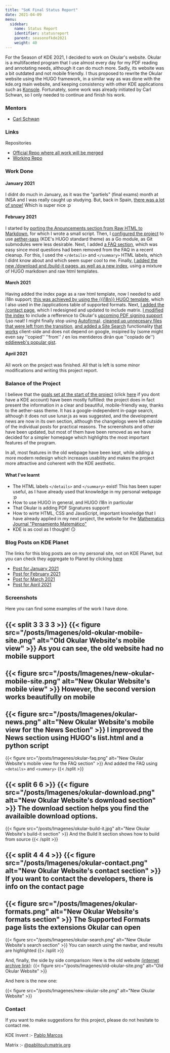 ```yaml
---
title: "SoK Final Status Report"
date: 2021-04-09
menu:
  sidebar:
    name: Status Report
    identifier: statusreport
    parent: seasonofkde2021
    weight: 40
---
```


For the Season of KDE 2021, I decided to work on Okular's website. Okular is a multifaceted program that I use almost every day for my PDF reading and annotating needs, although it can do much more. Sadly, its website was a bit outdated and not mobile friendly. I thus proposed to rewrite the Okular website using the HUGO framework, in a similar way as was done with the kde.org main website, and keeping consistency with other KDE applications such as [Konsole](https://konsole.kde.org/). Fortunately, some work was already initiated by Carl Schwan, so I only needed to continue and finish his work.

### Mentors 

* [Carl Schwan](https://invent.kde.org/carlschwan/)

### Links

Repositories
* [Official  Repo where all work will be merged](https://invent.kde.org/websites/okular-kde-org/)
* [Working Repo](https://invent.kde.org/carlschwan/okular-kde-org/-/tree/work)

### Work Done

#### January 2021
I didnt do much in January, as it was the "partiels" (final exams) month at INSA and I was really caught up studying. But, back in Spain, [there was a lot of snow!](https://www.eldiario.es/sociedad/filomena-tine-blanco-espana-imagenes-nevada-historica_3_6738421.html) Which is super nice :p

#### February 2021

I started by [porting the Anouncements section from Raw HTML to Markdown](https://invent.kde.org/carlschwan/okular-kde-org/-/commit/e3e8529ff33be74ea4d9ed59406fdef4e5418127), for which I wrote a small script. Then, I [configured the project](https://invent.kde.org/carlschwan/okular-kde-org/-/commit/9229e022294accb9b279d87f3d91fb1693251a61) to use [aether-sass](https://invent.kde.org/websites/aether-sass) (KDE's HUGO standard theme) as a Go module, as Git submodules were less desirable. Next, I added [a FAQ section](https://invent.kde.org/carlschwan/okular-kde-org/-/commit/62829821d073506f15e46def4d0f1418ec215834), which was easy since most questions had been removed from the FAQ in a recent cleanup. For this, I used the `</details>` and `</summary>` HTML labels, which I didnt know about and which seem super cool to me. Finally, [I added the new  /download and /build-it pages, as well as a new index](https://invent.kde.org/carlschwan/okular-kde-org/-/commit/7b85b02878982032487e49058771c9685c39b213), using a mixture of HUGO markdown and raw html templates.

#### March 2021

Having added the index page as a raw html template, now I needed to add i18n support; [this was achieved by using the {{i18n}} HUGO template](https://invent.kde.org/carlschwan/okular-kde-org/-/commit/a042f38d0fe1d781860a0056721e66349393b997), which I also used in the /applications table of supported formats. Next, [I added the /contact page](https://invent.kde.org/carlschwan/okular-kde-org/-/commit/0e7989a171c36f2d7d0b32332a43a490a27ccf59), which I redesigned and updated to include matrix. [I modified the index](https://invent.kde.org/carlschwan/okular-kde-org/-/commit/1795c0da36113ee0219a69d66bfce1595218f94c) to include a refference to Okular's [upcoming PDF signing support](https://invent.kde.org/graphics/okular/-/merge_requests/296) (¡so neat! I might finally stop using [Autofirma](https://github.com/ctt-gob-es/clienteafirma)), [cleaned up unnecesary files that were left from the transition](https://invent.kde.org/carlschwan/okular-kde-org/-/commit/9cab0470f744252ecff9ef9721f71de084167dfb), [and added a Site Search](https://invent.kde.org/carlschwan/okular-kde-org/-/commit/05ce2a78d2b77d4e4e4e19e64a7e3601856095bf) functionality [that works](https://invent.kde.org/carlschwan/okular-kde-org/-/commit/01d76a0403681263c991b55667f038db80323f3c) client-side and does not depend on google, insipired by (some might even say ''copied'' ''from'' / en los mentideros dirán que ''copiado de'') [eddieweb's popular gist](https://gist.github.com/eddiewebb/735feb48f50f0ddd65ae5606a1cb41ae).

#### April 2021
All work on the project was finished. All that is left is some minor modifications and writing this project report.

### Balance of the Project
I believe that the [goals set at the start of the project](https://season.kde.org/project/46) (click [here](https://www.pablomarcos.me/posts/concursos/sok-report-january) if you dont have a KDE account) have been mostly fulfilled: the project does in fact present the information in a clear and beautiful, mobile-friendly way, thanks to the aether-sass theme. It has a google-independent in-page search, although it does not use lunar.js as was suggested, and the development news are now in its own section, although the changelogs were left outside of the individual posts for practical reasons. The screenshots and other have been updated, but most of them have been removed as we have decided for a simpler homepage which highlights the most important features of the program.

In all, most features in the old webpage have been kept, while adding a more modern redesign which increases usability and makes the project more attractive and coherent with the KDE aesthetic. 

#### What I've learnt

* The HTML labels `</details>` and `</summary>` exist! This has been super useful, as I have already used that knowledge in my personal webpage :p
* How to use HUGO in general, and HUGO i18n in particular
* That Okular is adding PDF Signatures support!
* How to wirte HTML, CSS and JavaScript, important knowledge that I have already applied in my next project, the website for the [Mathematics Journal "Pensamiento Matemático"](https://revista.giepm.com/)
* KDE is as cool as I thought! 😏

### Blog Posts on KDE Planet

The links for this blog posts are on my personal site, not on KDE Planet, but you can check they aggregate to Planet by clicking [here](https://invent.kde.org/websites/planet-kde-org/-/commit/fcd89ac67fc2478f9ad456b1384ccae5f1060d51)

* [Post for January 2021](https://www.pablomarcos.me/posts/concursos/sok-report-january/)
* [Post for February 2021](https://www.pablomarcos.me/posts/concursos/sok-report-february/)
* [Post for March 2021](https://www.pablomarcos.me/posts/concursos/sok-report-march/)
* [Post for April 2021](https://www.pablomarcos.me/posts/concursos/sok-report-april/)

### Screenshots

Here you can find some examples of the work I have done. 

{{< split 3 3 3 3 >}}
{{< figure src="/posts/Imagenes/old-okular-mobile-site.png" alt="Old Okular Website's mobile view" >}}
As you can see, the old website had no mobile support
---
{{< figure src="/posts/Imagenes/new-okular-mobile-site.png" alt="New Okular Website's mobile view" >}}
However, the second version works beautifully on mobile
---
{{< figure src="/posts/Imagenes/okular-news.png" alt="New Okular Website's mobile view for the News Section" >}}
I improved the News section using HUGO's list.html and a python script
---
{{< figure src="/posts/Imagenes/okular-faq.png" alt="New Okular Website's mobile view for the FAQ section" >}}
And added the FAQ using `<details>` and `<summary>`
{{< /split >}}

{{< split 6 6 >}}
{{< figure src="/posts/Imagenes/okular-download.png" alt="New Okular Website's download section" >}}
The download section helps you find the availaible download options.
---
{{< figure src="/posts/Imagenes/okular-build-it.jpg" alt="New Okular Website's build-it section" >}}
And the Build It section shows how to build from source
{{< /split >}}

{{< split 4 4 4 >}}
{{< figure src="/posts/Imagenes/okular-contact.png" alt="New Okular Website's contact section" >}}
If you want to contact the developers, there is info on the contact page
---
{{< figure src="/posts/Imagenes/okular-formats.png" alt="New Okular Website's formats section" >}}
The Supported Formats page lists the extensions Okular can open
---
{{< figure src="/posts/Imagenes/okular-search.png" alt="New Okular Website's search section" >}}
You can search using the navbar, and results are highlighted
{{< /split >}}

And, finally, the side by side comparison: Here is the old website [(internet archive link)](https://web.archive.org/web/20210312020118/https://okular.kde.org/):
{{< figure src="/posts/Imagenes/old-okular-site.png" alt="Old Okular Website" >}}

And here is the new one:

{{< figure src="/posts/Imagenes/new-okular-site.png" alt="New Okular Website" >}}


### Contact
If you want to make suggestions for this project, please do not hesitate to contact me.

KDE Invent :- [Pablo Marcos](https://invent.kde.org/flyingflamingo)

Matrix :- [@pablitouh:matrix.org](https://matrix.to/#/@pablitouh:matrix.org)
